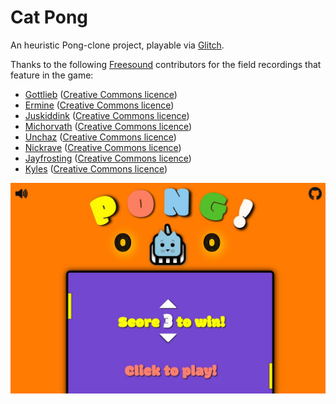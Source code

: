 # Cat Pong
An heuristic Pong-clone project, playable via [Glitch](https://cat-pong.glitch.me/).

Thanks to the following [Freesound](https://freesound.org) contributors for the field recordings that feature in the game:

* [Gottlieb](https://freesound.org/people/gottlieb/sounds/60604/) ([Creative Commons licence](http://creativecommons.org/licenses/by/3.0/)) <br>
* [Ermine](https://freesound.org/people/ermine/sounds/25779/) ([Creative Commons licence](http://creativecommons.org/licenses/by-nc/3.0/)) <br>
* [Juskiddink](https://freesound.org/people/juskiddink/sounds/64921/) ([Creative Commons licence](http://creativecommons.org/licenses/by/3.0/)) <br>
* [Michorvath](https://freesound.org/people/michorvath/sounds/269718/) ([Creative Commons licence](http://creativecommons.org/publicdomain/zero/1.0/)) <br>
* [Unchaz](https://freesound.org/people/unchaz/sounds/150956/) ([Creative Commons licence](http://creativecommons.org/licenses/by/3.0/)) <br>
* [Nickrave](https://freesound.org/people/nickrave/sounds/245639/) ([Creative Commons licence](http://creativecommons.org/publicdomain/zero/1.0/)) <br>
* [Jayfrosting](https://freesound.org/people/jayfrosting/sounds/333404/) ([Creative Commons licence](http://creativecommons.org/publicdomain/zero/1.0/)) <br>
* [Kyles](https://freesound.org/people/kyles/sounds/405315/) ([Creative Commons licence](http://creativecommons.org/publicdomain/zero/1.0/))

![Screenshot](https://github.com/denismcdonald/Cat-Pong/blob/master/Capture1.jpeg)

